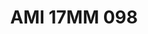---
title: AMI 17MM 098
date: 
draft: false

# descripcion
description : Anillo de plata 925 y microcubics.

materials: Plata 925

color: 

dimensions: 17 mm diámetro

code: 05-28-1265

type: "Anillos"

categories: []

price: $11.530,00

price_eftvo: $9.800,00

# Images
# first image will be shown in the product page
images:
  # - image: "images/path_to_image"
  # La ubicacion de las imagenes es imagenes/Anillos/Anillos.Microcubic/05-28-1265-ami-17mm-098
  - image: "./images/anillos/microcubic/05-28-1265-ami-17mm-098.jpg"
---